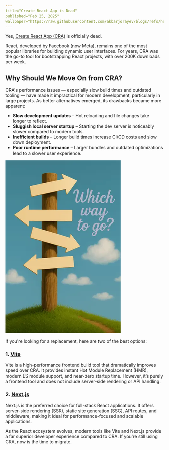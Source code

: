 ```yaml
---
title="Create React App is Dead"
published="Feb 25, 2025"
wallpaper="https://raw.githubusercontent.com/akbarjorayev/blogs/refs/heads/main/blogs/create-react-app-is-dead/assets/blog-wallpaper.light.webp?w=500&h=300"
---
```


Yes, [Create React App (CRA)](https://react.dev/blog/2025/02/14/sunsetting-create-react-app) is officially dead.

React, developed by Facebook (now Meta), remains one of the most popular libraries for building dynamic user interfaces. For years, CRA was the go-to tool for bootstrapping React projects, with over 200K downloads per week.

## Why Should We Move On from CRA?

CRA's performance issues — especially slow build times and outdated tooling — have made it impractical for modern development, particularly in large projects. As better alternatives emerged, its drawbacks became more apparent:

- **Slow development updates** – Hot reloading and file changes take longer to reflect.
- **Sluggish local server startup** – Starting the dev server is noticeably slower compared to modern tools.
- **Inefficient builds** – Longer build times increase CI/CD costs and slow down deployment.
- **Poor runtime performance** – Larger bundles and outdated optimizations lead to a slower user experience.

<picture>
  <source media="(prefers-color-scheme: dark)" srcset="https://raw.githubusercontent.com/akbarjorayev/blogs/main/blogs/create-react-app-is-dead/assets/which-way-to-go.dark.webp?w=367&h=550">
  <source media="(prefers-color-scheme: light)" srcset="https://raw.githubusercontent.com/akbarjorayev/blogs/main/blogs/create-react-app-is-dead/assets/which-way-to-go.light.webp?w=367&h=550">
  <img src="https://raw.githubusercontent.com/akbarjorayev/blogs/main/blogs/create-react-app-is-dead/assets/which-way-to-go.light.webp?w=367&h=550" alt="Which way to go?">
</picture>

If you're looking for a replacement, here are two of the best options:

### 1. [Vite](https://vite.dev/)

Vite is a high-performance frontend build tool that dramatically improves speed over CRA. It provides instant Hot Module Replacement (HMR), modern ES module support, and near-zero startup time. However, it’s purely a frontend tool and does not include server-side rendering or API handling.

### 2. [Next.js](https://nextjs.org/)

Next.js is the preferred choice for full-stack React applications. It offers server-side rendering (SSR), static site generation (SSG), API routes, and middleware, making it ideal for performance-focused and scalable applications.

As the React ecosystem evolves, modern tools like Vite and Next.js provide a far superior developer experience compared to CRA. If you're still using CRA, now is the time to migrate.
